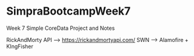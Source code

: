 # SimpraBootcampWeek7
Week 7 Simple CoreData Project and Notes

RickAndMorty API --> https://rickandmortyapi.com/
SWN --> Alamofire + KIngFisher
